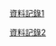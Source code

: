 [資料記錄1](https://www.raspberrypi.com/documentation/accessories/camera.html#raspicam-commands)

[資料記錄2](https://www.raspberrypi.com/documentation/accessories/camera.html#raspicam-commands)
